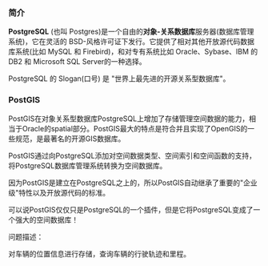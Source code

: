 ### 简介

**PostgreSQL** (也叫 Postgres)是一个自由的**对象-关系数据库**服务器(数据库管理系统)，它在灵活的 BSD-风格许可证下发行。它提供了相对其他开放源代码数据库系统(比如 MySQL 和 Firebird)，和对专有系统比如 Oracle、Sybase、IBM 的 DB2 和 Microsoft SQL Server的一种选择。

PostgreSQL 的 Slogan(口号) 是 "世界上最先进的开源关系型数据库"。

### PostGIS

PostGIS在对象关系型数据库PostgreSQL上增加了存储管理空间数据的能力，相当于Oracle的spatial部分。PostGIS最大的特点是符合并且实现了OpenGIS的一些规范，是最著名的开源GIS数据库。

PostGIS通过向PostgreSQL添加对空间数据类型、空间索引和空间函数的支持，将PostgreSQL数据库管理系统转换为空间数据库。

因为PostGIS是建立在PostgreSQL之上的，所以PostGIS自动继承了重要的"企业级"特性以及开放源代码的标准。

可以说PostGIS仅仅只是PostgreSQL的一个插件，但是它将PostgreSQL变成了一个强大的空间数据库！

问题描述：

对车辆的位置信息进行存储，查询车辆的行驶轨迹和里程。
